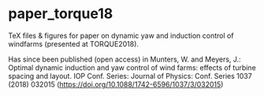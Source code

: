 # paper_torque18
TeX files &amp; figures for paper on dynamic yaw and induction control of windfarms (presented at TORQUE2018). 

Has since been published (open access) in Munters, W. and Meyers, J.: Optimal dynamic induction and yaw control of wind farms: effects of turbine spacing and layout. IOP Conf. Series: Journal of Physics: Conf. Series 1037 (2018) 032015 (https://doi.org/10.1088/1742-6596/1037/3/032015)

